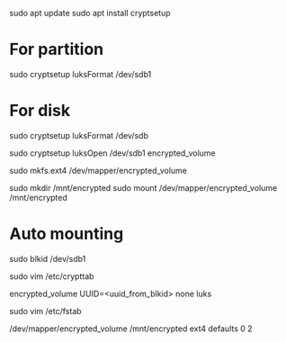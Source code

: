 sudo apt update
sudo apt install cryptsetup

# For partition
sudo cryptsetup luksFormat /dev/sdb1
# For disk
sudo cryptsetup luksFormat /dev/sdb


sudo cryptsetup luksOpen /dev/sdb1 encrypted_volume

sudo mkfs.ext4 /dev/mapper/encrypted_volume

sudo mkdir /mnt/encrypted
sudo mount /dev/mapper/encrypted_volume /mnt/encrypted

# Auto mounting
sudo blkid /dev/sdb1

sudo vim /etc/crypttab

encrypted_volume UUID=<uuid_from_blkid> none luks

sudo vim /etc/fstab

/dev/mapper/encrypted_volume /mnt/encrypted ext4 defaults 0 2